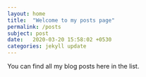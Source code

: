 ```yaml
---
layout: home
title:  "Welcome to my posts page"
permalink: /posts
subject: post
date:   2020-03-20 15:58:02 +0530
categories: jekyll update
---
```

You can find all my blog posts here in the list.
